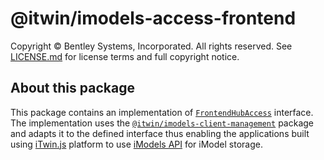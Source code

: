 # @itwin/imodels-access-frontend

Copyright © Bentley Systems, Incorporated. All rights reserved. See [LICENSE.md](../../LICENSE.md) for license terms and full copyright notice.

## About this package

This package contains an implementation of [`FrontendHubAccess`](https://github.com/iTwin/itwinjs-core/blob/master/core/frontend/src/FrontendHubAccess.ts) interface. The implementation uses the [`@itwin/imodels-client-management`](../../clients/imodels-client-management/README.md) package and adapts it to the defined interface thus enabling the applications built using [iTwin.js](http://www.itwinjs.org) platform to use [iModels API](https://developer.bentley.com/apis/imodels/) for iModel storage.